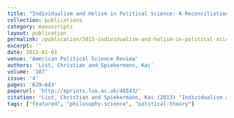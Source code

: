 ```yaml
---
title: "Individualism and Holism in Political Science: A Reconciliation"
collection: publications
category: manuscripts
layout: publication
permalink: /publication/2013-individualism-and-holism-in-political-science-a-re
excerpt: ''
date: 2013-01-01
venue: 'American Political Science Review'
authors: 'List, Christian and Spiekermann, Kai'
volume: '107'
issue: '4'
pages: '629–643'
paperurl: 'http://eprints.lse.ac.uk/46543/'
citation: 'List, Christian and Spiekermann, Kai (2013) "Individualism and Holism in Political Science: A Reconciliation", American Political Science Review, 107(4), pp. 629–643.'
tags: ["featured", "philosophy-science", "political-theory"]
---
```


